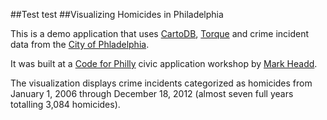 ##Test test
##Visualizing Homicides in Philadelphia

This is a demo application that uses [CartoDB](http://cartodb.com/), [Torque](https://github.com/CartoDB/torque) and crime incident data from the [City of Phladelphia](http://opendataphilly.org/opendata/resource/215/philadelphia-police-part-one-crime-incidents/).

It was built at a [Code for Philly](http://codeforphilly.org/) civic application workshop by [Mark Headd](http://twitter.com/mheadd).

The visualization displays crime incidents categorized as homicides from January 1, 2006 through December 18, 2012 (almost seven full years totalling 3,084 homicides).

